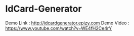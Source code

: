# IdCard-Generator

Demo Link : http://idcardgenerator.epizy.com
Demo Video : https://www.youtube.com/watch?v=WE4fH2Ce4rY
